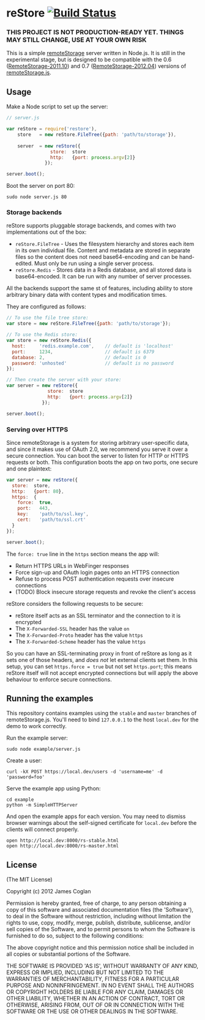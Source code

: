 # reStore [![Build Status](https://secure.travis-ci.org/jcoglan/restore.png)](http://travis-ci.org/jcoglan/restore)

### THIS PROJECT IS NOT PRODUCTION-READY YET. THINGS MAY STILL CHANGE, USE AT YOUR OWN RISK

This is a simple [remoteStorage][1] server written in Node.js. It is still in
the experimental stage, but is designed to be compatible with the 0.6
([RemoteStorage-2011.10][2]) and 0.7 ([RemoteStorage-2012.04][3]) versions of
[remoteStorage.js][4].

[1]: http://www.w3.org/community/unhosted/wiki/RemoteStorage
[2]: http://www.w3.org/community/unhosted/wiki/RemoteStorage-2011.10
[3]: http://www.w3.org/community/unhosted/wiki/RemoteStorage-2012.04
[4]: http://remotestorage.io/


## Usage

Make a Node script to set up the server:

```js
// server.js

var reStore = require('restore'),
    store   = new reStore.FileTree({path: 'path/to/storage'}),
    
    server  = new reStore({
                store:  store
                http:   {port: process.argv[2]}
              });

server.boot();
```

Boot the server on port 80:

    sudo node server.js 80

### Storage backends

reStore supports pluggable storage backends, and comes with two implementations
out of the box:

* `reStore.FileTree` - Uses the filesystem hierarchy and stores each item in its
  own individual file. Content and metadata are stored in separate files so the
  content does not need base64-encoding and can be hand-edited. Must only be run
  using a single server process.
* `reStore.Redis` - Stores data in a Redis database, and all stored data is
  base64-encoded. It can be run with any number of server processes.

All the backends support the same st of features, including ability to store
arbitrary binary data with content types and modification times.

They are configured as follows:

```js
// To use the file tree store:
var store = new reStore.FileTree({path: 'path/to/storage'});

// To use the Redis store:
var store = new reStore.Redis({
  host:     'redis.example.com',    // default is 'localhost'
  port:     1234,                   // default is 6379
  database: 2,                      // default is 0
  password: 'unhosted'              // default is no password
});

// Then create the server with your store:
var server = new reStore({
               store:  store
               http:   {port: process.argv[2]}
             });

server.boot();
```

### Serving over HTTPS

Since remoteStorage is a system for storing arbitrary user-specific data, and
since it makes use of OAuth 2.0, we recommend you serve it over a secure
connection. You can boot the server to listen for HTTP or HTTPS requests or
both. This configuration boots the app on two ports, one secure and one
plaintext:

```js
var server = new reStore({
  store:  store,
  http:   {port: 80},
  https:  {
    force:  true,
    port:   443,
    key:    'path/to/ssl.key',
    cert:   'path/to/ssl.crt'
  }
});

server.boot();
```

The `force: true` line in the `https` section means the app will:

* Return HTTPS URLs in WebFinger responses
* Force sign-up and OAuth login pages onto an HTTPS connection
* Refuse to process POST authentication requests over insecure connections
* (TODO) Block insecure storage requests and revoke the client's access

reStore considers the following requests to be secure:

* reStore itself acts as an SSL terminator and the connection to it is encrypted
* The `X-Forwarded-SSL` header has the value `on`
* The `X-Forwarded-Proto` header has the value `https`
* The `X-Forwarded-Scheme` header has the value `https`

So you can have an SSL-terminating proxy in front of reStore as long as it sets
one of those headers, and *does not* let external clients set them. In this
setup, you can set `https.force = true` but not set `https.port`; this means
reStore itself will not accept encrypted connections but will apply the above
behaviour to enforce secure connections.


## Running the examples

This repository contains examples using the `stable` and `master` branches of
remoteStorage.js. You'll need to bind `127.0.0.1` to the host `local.dev` for
the demo to work correctly.

Run the example server:

    sudo node example/server.js

Create a user:

    curl -kX POST https://local.dev/users -d 'username=me' -d 'password=foo'

Serve the example app using Python:

    cd example
    python -m SimpleHTTPServer

And open the example apps for each version. You may need to dismiss browser
warnings about the self-signed certificate for `local.dev` before the clients
will connect properly.

    open http://local.dev:8000/rs-stable.html
    open http://local.dev:8000/rs-master.html


## License

(The MIT License)

Copyright (c) 2012 James Coglan

Permission is hereby granted, free of charge, to any person obtaining a copy of
this software and associated documentation files (the 'Software'), to deal in
the Software without restriction, including without limitation the rights to use,
copy, modify, merge, publish, distribute, sublicense, and/or sell copies of the
Software, and to permit persons to whom the Software is furnished to do so,
subject to the following conditions:

The above copyright notice and this permission notice shall be included in all
copies or substantial portions of the Software.

THE SOFTWARE IS PROVIDED 'AS IS', WITHOUT WARRANTY OF ANY KIND, EXPRESS OR
IMPLIED, INCLUDING BUT NOT LIMITED TO THE WARRANTIES OF MERCHANTABILITY, FITNESS
FOR A PARTICULAR PURPOSE AND NONINFRINGEMENT. IN NO EVENT SHALL THE AUTHORS OR
COPYRIGHT HOLDERS BE LIABLE FOR ANY CLAIM, DAMAGES OR OTHER LIABILITY, WHETHER
IN AN ACTION OF CONTRACT, TORT OR OTHERWISE, ARISING FROM, OUT OF OR IN
CONNECTION WITH THE SOFTWARE OR THE USE OR OTHER DEALINGS IN THE SOFTWARE.


